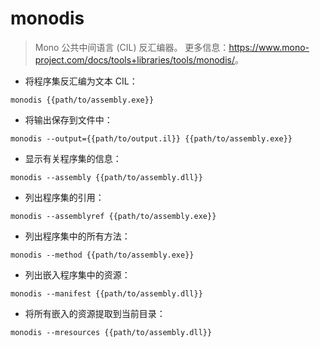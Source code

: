 # monodis

> Mono 公共中间语言 (CIL) 反汇编器。
> 更多信息：<https://www.mono-project.com/docs/tools+libraries/tools/monodis/>。

- 将程序集反汇编为文本 CIL：

`monodis {{path/to/assembly.exe}}`

- 将输出保存到文件中：

`monodis --output={{path/to/output.il}} {{path/to/assembly.exe}}`

- 显示有关程序集的信息：

`monodis --assembly {{path/to/assembly.dll}}`

- 列出程序集的引用：

`monodis --assemblyref {{path/to/assembly.exe}}`

- 列出程序集中的所有方法：

`monodis --method {{path/to/assembly.exe}}`

- 列出嵌入程序集中的资源：

`monodis --manifest {{path/to/assembly.dll}}`

- 将所有嵌入的资源提取到当前目录：

`monodis --mresources {{path/to/assembly.dll}}`